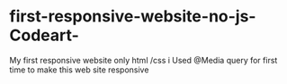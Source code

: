 # first-responsive-website-no-js-Codeart-
My first responsive website only html /css
i Used @Media query for first time to make this web site responsive

